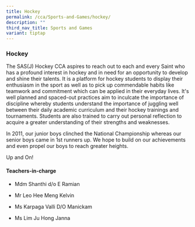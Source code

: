 ```yaml
---
title: Hockey
permalink: /cca/Sports-and-Games/hockey/
description: ""
third_nav_title: Sports and Games
variant: tiptap
---
```

<h3>Hockey</h3>
<p>The SAS(J) Hockey CCA aspires to reach out to each and every Saint who
has a profound interest in hockey and in need for an opportunity to develop
and shine their talents. It is a platform for hockey students to display
their enthusiasm in the sport as well as to pick up commendable habits
like teamwork and commitment which can be applied in their everyday lives.
It's well planned and spaced-out practices aim to inculcate the importance
of discipline whereby students understand the importance of juggling well
between their daily academic curriculum and their hockey trainings and
tournaments. Students are also trained to carry out personal reflection
to acquire a greater understanding of their strengths and weaknesses.</p>
<p>In 2011, our junior boys clinched the National Championship whereas our
senior boys came in 1st runners up. We hope to build on our achievements
and even propel our boys to reach greater heights.</p>
<p>Up and On!</p>
<h4>Teachers-in-charge</h4>
<ul data-tight="true" class="tight">
<li>
<p>Mdm Shanthi d/o E Ramian</p>
</li>
<li>
<p>Mr Leo Hee Meng Kelvin</p>
</li>
<li>
<p>Ms Karpaga Valli D/O Manickam</p>
</li>
<li>
<p>Ms Lim Ju Hong Janna</p>
</li>
</ul>
<p></p>